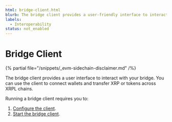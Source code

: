 ```yaml
---
html: bridge-client.html
blurb: The bridge client provides a user-friendly interface to interact with your bridge.
labels:
  - Interoperability
status: not_enabled
---
```

# Bridge Client

{% partial file="/snippets/_evm-sidechain-disclaimer.md" /%}

The bridge client provides a user interface to interact with your bridge. You can use the client to connect wallets and transfer XRP or tokens across XRPL chains.

Running a bridge client requires you to:

1. [Configure the client](configure-the-bridge-client.md).
2. [Start the bridge client](start-the-bridge-client.md).